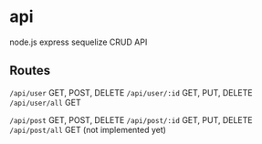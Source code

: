 # api
node.js express sequelize CRUD API

## Routes
```/api/user``` GET, POST, DELETE
```/api/user/:id``` GET, PUT, DELETE
```/api/user/all``` GET


```/api/post``` GET, POST, DELETE
```/api/post/:id``` GET, PUT, DELETE
```/api/post/all``` GET
(not implemented yet)

